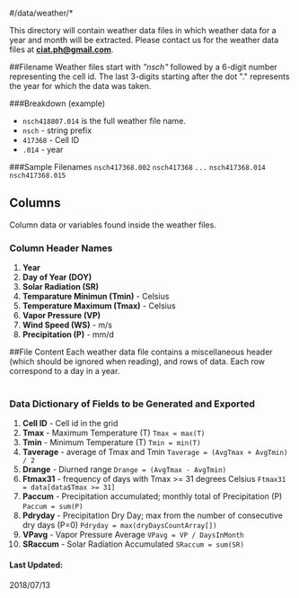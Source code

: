 #/data/weather/*

This directory will contain weather data files in which weather data for a year and month will be extracted. Please contact us for the weather data files at **ciat.ph@gmail.com**.

##Filename 
Weather files start with _"nsch"_ followed by a 6-digit number representing the cell id. The last 3-digits starting after the dot "." represents the year for which the data was taken.

###Breakdown (example)
- `nsch418807.014` is the full weather file name.
 - `nsch` - string prefix
 - `417368` - Cell ID
 - `.014` - year

###Sample Filenames
`nsch417368.002`
`nsch417368`
`...`
`nsch417368.014`
`nsch417368.015`


## Columns

Column data or variables found inside the weather files.

### Column Header Names

1. **Year**
2. **Day of Year (DOY)**
3. **Solar Radiation (SR)**
4. **Temparature Minimun (Tmin)** - Celsius
5. **Temperature Maximum (Tmax)** - Celsius
6. **Vapor Pressure (VP)**
7. **Wind Speed (WS)** - m/s
8. **Precipitation (P)** - mm/d

##File Content
Each weather data file contains a miscellaneous header (which should be ignored when reading), and rows of data. Each row correspond to a day in a year.
<br><br>

### Data Dictionary of Fields to be Generated and Exported

1. **Cell ID** - Cell id in the grid
2. **Tmax** - Maximum Temperature (T)
`Tmax = max(T)`
3. **Tmin** - Minimum Temperature (T)
`Tmin = min(T)`
4. **Taverage** - average of Tmax and Tmin
`Taverage = (AvgTmax + AvgTmin) / 2`
5. **Drange** - Diurned range
`Drange = (AvgTmax - AvgTmin)`
6. **Ftmax31** - frequency of days with Tmax >= 31 degrees Celsius
`Ftmax31 = data[data$Tmax >= 31]`
7. **Paccum** - Precipitation accumulated; monthly total of Precipitation (P)
`Paccum = sum(P)`
8. **Pdryday** - Precipitation Dry Day; max from the number of consecutive dry days (P=0)
`Pdryday = max(dryDaysCountArray[])`
9. **VPavg** - Vapor Pressure Average 
`VPavg = VP / DaysInMonth`
10. **SRaccum** - Solar Radiation Accumulated
`SRaccum = sum(SR)`


#### Last Updated: 
2018/07/13